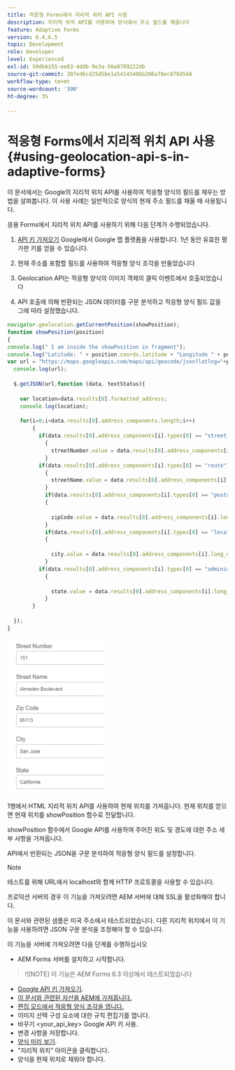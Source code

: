 ```yaml
---
title: 적응형 Forms에서 지리적 위치 API 사용
description: 지리적 위치 API를 사용하여 양식에서 주소 필드를 채웁니다
feature: Adaptive Forms
version: 6.4,6.5
topic: Development
role: Developer
level: Experienced
exl-id: 50db6155-ee83-4ddb-9e3a-56e8709222db
source-git-commit: 307ed6cd25d5be1e54145406b206a78ec878d548
workflow-type: tm+mt
source-wordcount: '390'
ht-degree: 3%

---
```


# 적응형 Forms에서 지리적 위치 API 사용{#using-geolocation-api-s-in-adaptive-forms}

이 문서에서는 Google의 지리적 위치 API를 사용하여 적응형 양식의 필드를 채우는 방법을 살펴봅니다. 이 사용 사례는 일반적으로 양식의 현재 주소 필드를 채울 때 사용됩니다.

응용 Forms에서 지리적 위치 API를 사용하기 위해 다음 단계가 수행되었습니다.

1. [API 키 가져오기](https://developers.google.com/maps/documentation/javascript/get-api-key) Google에서 Google 맵 플랫폼을 사용합니다. 1년 동안 유효한 평가판 키를 얻을 수 있습니다.

1. 현재 주소를 포함할 필드를 사용하여 적응형 양식 조각을 만들었습니다

1. Geolocation API는 적응형 양식의 이미지 객체의 클릭 이벤트에서 호출되었습니다

1. API 호출에 의해 반환되는 JSON 데이터를 구문 분석하고 적응형 양식 필드 값을 그에 따라 설정했습니다.

```javascript
navigator.geolocation.getCurrentPosition(showPosition);
function showPosition(position) 
{
console.log(" I am inside the showPosition in fragment");
console.log("Latitude: " + position.coords.latitude + "Longitude " + position.coords.longitude);
var url = "https://maps.googleapis.com/maps/api/geocode/json?latlng="+position.coords.latitude+","+position.coords.longitude+"&key=<your_api_key>";
  console.log(url);
  
  $.getJSON(url,function (data, textStatus){
    
    var location=data.results[0].formatted_address;
    console.log(location);
    
    for(i=0;i<data.results[0].address_components.length;i++)
        {
          if(data.results[0].address_components[i].types[0] == "street_number")
            {
              streetNumber.value = data.results[0].address_components[i].long_name;
            }
          if(data.results[0].address_components[i].types[0] == "route")
            {
              streetName.value = data.results[0].address_components[i].long_name;
            }
            if(data.results[0].address_components[i].types[0] == "postal_code")
            {
              
              zipCode.value = data.results[0].address_components[i].long_name;
            }
            if(data.results[0].address_components[i].types[0] == "locality")
            {
              
              city.value = data.results[0].address_components[i].long_name;
            }
          if(data.results[0].address_components[i].types[0] == "administrative_area_level_1")
            {
              
              state.value = data.results[0].address_components[i].long_name;
            }
        }
    
  });
}
```

![필드가 geoaction api로 채워집니다](assets/capture-4.gif)

1행에서 HTML 지리적 위치 API를 사용하여 현재 위치를 가져옵니다. 현재 위치를 얻으면 현재 위치를 showPosition 함수로 전달합니다.

showPosition 함수에서 Google API를 사용하여 주어진 위도 및 경도에 대한 주소 세부 사항을 가져옵니다.

API에서 반환되는 JSON을 구문 분석하여 적응형 양식 필드를 설정합니다.

>[!NOTE]
>
>테스트를 위해 URL에서 localhost와 함께 HTTP 프로토콜을 사용할 수 있습니다.
>
>프로덕션 서버의 경우 이 기능을 가져오려면 AEM 서버에 대해 SSL을 활성화해야 합니다.
>
>이 문서와 관련된 샘플은 미국 주소에서 테스트되었습니다. 다른 지리적 위치에서 이 기능을 사용하려면 JSON 구문 분석을 조정해야 할 수 있습니다.

이 기능을 서버에 가져오려면 다음 단계를 수행하십시오

* AEM Forms 서버를 설치하고 시작합니다.

>!![NOTE] 이 기능은 AEM Forms 6.3 이상에서 테스트되었습니다
* [Google API 키 가져오기](https://developers.google.com/maps/documentation/javascript/get-api-key).
* [이 문서와 관련된 자산을 AEM에 가져옵니다.](assets/geolocationapi.zip)
* [편집 모드에서 적응형 양식 조각을 엽니다.](http://localhost:4502/editor.html/content/forms/af/currentaddressfragment.html)
* 이미지 선택 구성 요소에 대한 규칙 편집기를 엽니다.
* 바꾸기 &lt;your_api_key> Google API 키 사용.
* 변경 사항을 저장합니다.
* [양식 미리 보기](http://localhost:4502/content/dam/formsanddocuments/currentaddressfragment/jcr:content?wcmmode=disabled).
* &quot;지리적 위치&quot; 아이콘을 클릭합니다.
* 양식을 현재 위치로 채워야 합니다.

